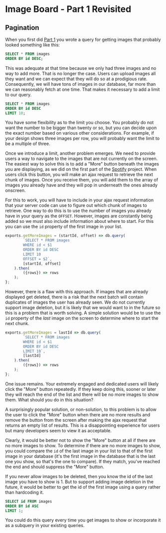 # Image Board - Part 1 Revisited
## Pagination

When you first did [Part 1](README.md) you wrote a query for getting images that probably looked something like this:

```SQL
SELECT * FROM images
ORDER BY id DESC;
```

This was adequate at that time because we only had three images and no way to add more. That is no longer the case. Users can upload images all they want and we can expect that they will do so at a prodigious rate. Consequently, we will have tons of images in our database, far more than we can reasonably fetch at one time. That makes it necessary to add a limit to our query.

```SQL
SELECT * FROM images
ORDER BY id DESC
LIMIT 10;
```

You have some flexibility as to the limit you choose. You probably do not want the number to be bigger than twenty or so, but you can decide upon the exact number based on various other considerations. For example, if your design shows three images per row, you will probably want the limit to be a multiple of three.

Once we introduce a limit, another problem emerges. We need to provide users a way to navigate to the images that are not currently on the screen. The easiest way to solve this is to add a "More" button beneath the images you are displaying, as we did on the first part of the [Spotify](../wk3_spotify_search) project. When users click this button, you will make an ajax request to retrieve the next chunk of images. Once you receive them, you will add them to the array of images you already have and they will pop in underneath the ones already onscreen.

For this to work, you will have to include in your ajax request information that your server code can use to figure out which chunk of images to retrieve. One way to do this is to use the number of images you already have in your query as the `OFFSET`. However, images are constantly being added so we must also include information about where to start. For this you can use the `id` property of the first image in your list.

```js
exports.getMoreImages = (startId, offset) => db.query(
        `SELECT * FROM images
        WHERE id < $1
        ORDER BY id DESC
        LIMIT 10
        OFFSET = $2`,
        [startId, offset]
    ).then(
        ({rows}) => rows
    );
};
```

However, there is a flaw with this approach. If images that are already displayed get deleted, there is a risk that the next batch will contain duplicates of images the user has already seen. We do not currently support image deletion, but it is likely that we would want to in the future so this is a problem that is worth solving. A simple solution would be to use the `id` property of the _last_ image on the screen to determine where to start the next chunk.

```js
exports.getMoreImages = lastId => db.query(
        `SELECT * FROM images
        WHERE id < $1
        ORDER BY id DESC
        LIMIT 10`,
        [lastId]
    ).then(
        ({rows}) => rows
    );
};
```
One issue remains. Your extremely engaged and dedicated users will likely click the "More" button repeatedly. If they keep doing this, sooner or later they will reach the end of the list and there will be no more images to show them. What should you do in this situation?

A surprisingly popular solution, or non-solution, to this problem is to allow the user to click the "More" button when there are no more results and remove the button from the screen after making the ajax request that returns an empty list of results. This is a disappointing experience for users but many developers seem to view it as acceptable.

Clearly, it would be better not to show the "More" button at all if there are no more images to show. To determine if there are no more images to show, you could compare the `id` of the last image in your list to that of the first image in your database (it's the first image in the database that is the last one you show, so that's the one to compare). If they match, you've  reached the end and should suppress the "More" button.

If you never allow images to be deleted, then you know the id of the last image you have to show is 1. But to support adding image deletion in the future, it would be better to get the id of the first image using a query rather than hardcoding it.

```SQL
SELECT id FROM images
ORDER BY id ASC
LIMIT 1;
```

You could do this query every time you get images to show or incorporate it as a subquery in your existing queries.
